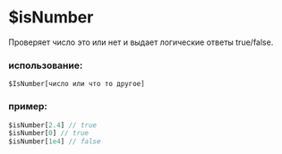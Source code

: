 # $isNumber
Проверяет число это или нет и выдает логические ответы true/false.

### использование:
```
$IsNumber[число или что то другое]
```
### пример:
```js
$isNumber[2.4] // true
$isNumber[0] // true
$isNumber[1e4] // false
```
